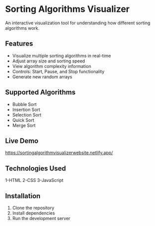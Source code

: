 # Sorting Algorithms Visualizer

An interactive visualization tool for understanding how different sorting algorithms work.

## Features
- Visualize multiple sorting algorithms in real-time
- Adjust array size and sorting speed
- View algorithm complexity information
- Controls: Start, Pause, and Stop functionality
- Generate new random arrays

## Supported Algorithms
- Bubble Sort
- Insertion Sort
- Selection Sort
- Quick Sort
- Merge Sort

## Live Demo
https://sortingalgorithmvisualizerwebsite.netlify.app/

## Technologies Used
1-HTML
2-CSS
3-JavaScript

## Installation
1. Clone the repository
2. Install dependencies
3. Run the development server
